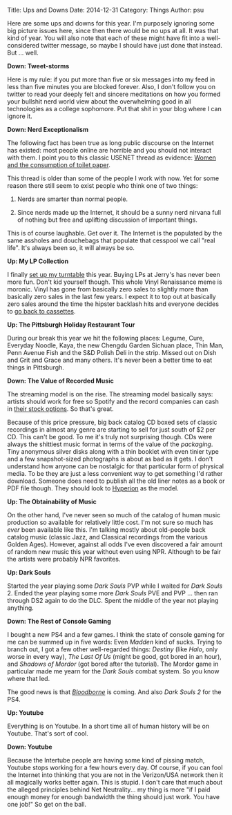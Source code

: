 Title: Ups and Downs
Date: 2014-12-31
Category: Things
Author: psu

Here are some ups and downs for this year. I'm purposely ignoring some big picture issues here, since then there would be no ups at all. It was that kind of year. You will also note that each of these might have fit into a well-considered twitter message, so maybe I should have just done that instead. But ... well.

**Down: Tweet-storms**

Here is my rule: if you put more than five or six messages into my feed in less than five minutes you are blocked forever. Also, I don't follow you on twitter to read your deeply felt and sincere meditations on how you formed your bullshit nerd world view about the overwhelming good in all technologies as a college sophomore. Put that shit in your blog where I can ignore it.

**Down: Nerd Exceptionalism**

The following fact has been true as long public discourse on the Internet has existed: most people online are horrible and you should not interact with them. I point you to this classic USENET thread as evidence: <a href="https://groups.google.com/forum/#!topic/net.flame/evgliEmDzW8%5B1-25-false%5D">Women and the consumption of toilet paper</a>. 

This thread is older than some of the people I work with now. Yet for some reason there still seem to exist people who think one of two things:

1. Nerds are smarter than normal people.

2. Since nerds made up the Internet, it should be a sunny nerd nirvana full of nothing but free and uplifting discussion of important things.

This is of course laughable. Get over it. The Internet is the populated by the same assholes and douchebags that populate that cesspool we call "real life". It's always been so, it will always be so.

**Up: My LP Collection**

I finally <a href="http://mutable-states.com/the-airplay-turntable-kit.html">set up my turntable</a> this year. Buying LPs at Jerry's has never been more fun. Don't kid yourself though. This whole Vinyl Renaissance meme is moronic. Vinyl has gone from basically zero sales to slightly more than basically zero sales in the last few years. I expect it to top out at basically zero sales around the time the hipster backlash hits and everyone decides to <a href="http://vintagecassettes.com">go back to cassettes</a>.

**Up: The Pittsburgh Holiday Restaurant Tour**

During our break this year we hit the following places: Legume, Cure, Everyday Noodle, Kaya, the new Chengdu Garden Sichuan place, Thin Man, Penn Avenue Fish and the S&D Polish Deli in the strip. Missed out on Dish and Grit and Grace and many others. It's never been a better time to eat things in Pittsburgh.

**Down: The Value of Recorded Music**

The streaming model is on the rise. The streaming model basically says: artists should work for free so Spotify and the record companies can cash in <a href="http://www.theguardian.com/music/musicblog/2009/aug/17/major-labels-spotify">their stock options</a>. So that's great.

Because of this price pressure, big back catalog CD boxed sets of classic recordings in almost any genre are starting to sell for just south of $2 per CD. This can't be good. To me it's truly not surprising though. CDs were always the shittiest music format in terms of the value of the *packaging*. Tiny anonymous silver disks along with a thin booklet with even tinier type and a few snapshot-sized photographs is about as bad as it gets. I don't understand how anyone can be nostalgic for that particular form of physical media. To be they are just a less convenient way to get something I'd rather download. Someone does need to publish all the old liner notes as a book or PDF file though. They should look to <a href="http://www.amazon.com/exec/obidos/ASIN/030011267X/kirkmcelhearn">Hyperion</a> as the model.

**Up: The Obtainability of Music**

On the other hand, I've never seen so much of the catalog of human music production so available for relatively little cost. I'm not sure so much has *ever* been available like this. I'm talking mostly about old-people back catalog music (classic Jazz, and Classical recordings from the various Golden Ages). However, against all odds I've even discovered a fair amount of random new music this year without even using NPR. Although to be fair the artists were probably NPR favorites.

**Up: Dark Souls**

Started the year playing some *Dark Souls* PVP while I waited for *Dark Souls* 2. Ended the year playing some more *Dark Souls* PVE and PVP ... then ran through DS2 again to do the DLC. Spent the middle of the year not playing anything.

**Down: The Rest of Console Gaming**

I bought a new PS4 and a few games. I think the state of console gaming for me can be summed up in five words: Even *Madden* kind of sucks. Trying to branch out, I got a few other well-regarded things: *Destiny* (like *Halo*, only worse in every way), *The Last Of Us* (might be good, got bored in an hour), and *Shadows of Mordor* (got bored after the tutorial). The Mordor game in particular made me yearn for the *Dark Souls* combat system. So you know where that led.

The good news is that <a href="https://www.youtube.com/watch?v=nHT2RSD5GAM&channel=PlayStation">*Bloodborne*</a> is coming. And also *Dark Souls 2* for the PS4.

**Up: Youtube**

Everything is on Youtube. In a short time all of human history will be on Youtube. That's sort of cool.

**Down: Youtube**

Because the Intertube people are having some kind of pissing match, Youtube stops working for a few hours every day. Of course, if you can fool the Internet into thinking that you are not in the Verizon/USA network then it all magically works better again. This is stupid. I don't care that much about the alleged principles behind Net Neutrality... my thing is more "if I paid enough money for enough bandwidth the thing should just work. You have one job!" So get on the ball.
